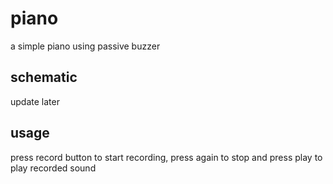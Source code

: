 # piano
a simple piano using passive buzzer
## schematic
update later
## usage
press record button to start recording, press again to stop and press play to play recorded sound
